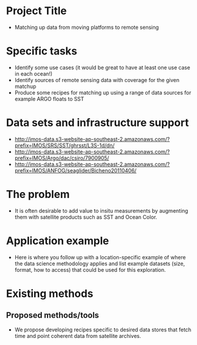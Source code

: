 # Project Title
+ Matching up data from moving platforms to remote sensing

# Specific tasks
+ Identify some use cases (it would be great to have at least one use case in each ocean!)
+ Identify sources of remote sensing data with coverage for the given matchup
+ Produce some recipes for matching up using a range of data sources for example ARGO floats to SST

# Data sets and infrastructure support
+ http://imos-data.s3-website-ap-southeast-2.amazonaws.com/?prefix=IMOS/SRS/SST/ghrsst/L3S-1d/dn/
+ http://imos-data.s3-website-ap-southeast-2.amazonaws.com/?prefix=IMOS/Argo/dac/csiro/7900905/
+ http://imos-data.s3-website-ap-southeast-2.amazonaws.com/?prefix=IMOS/ANFOG/seaglider/Bicheno20110406/

# The problem
+ It is often desirable to add value to insitu measurements by augmenting them with satellite products such as SST and Ocean Color.

# Application example
+ Here is where you follow up with a location-specific example of where the data science methodology applies and list example datasets (size, format, how to access) that could be used for this exploration.

# Existing methods

## Proposed methods/tools
+ We propose developing recipes specific to desired data stores that fetch time and point coherent data from satellite archives.
